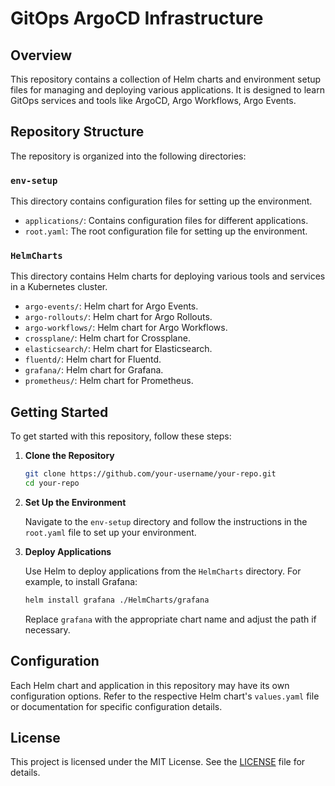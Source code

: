 # GitOps ArgoCD Infrastructure

## Overview

This repository contains a collection of Helm charts and environment setup files for managing and deploying various applications. It is designed to learn GitOps services and tools like ArgoCD, Argo Workflows, Argo Events.

## Repository Structure

The repository is organized into the following directories:

### `env-setup`

This directory contains configuration files for setting up the environment.

- `applications/`: Contains configuration files for different applications.
- `root.yaml`: The root configuration file for setting up the environment.

### `HelmCharts`

This directory contains Helm charts for deploying various tools and services in a Kubernetes cluster.

- `argo-events/`: Helm chart for Argo Events.
- `argo-rollouts/`: Helm chart for Argo Rollouts.
- `argo-workflows/`: Helm chart for Argo Workflows.
- `crossplane/`: Helm chart for Crossplane.
- `elasticsearch/`: Helm chart for Elasticsearch.
- `fluentd/`: Helm chart for Fluentd.
- `grafana/`: Helm chart for Grafana.
- `prometheus/`: Helm chart for Prometheus.

## Getting Started

To get started with this repository, follow these steps:

1. **Clone the Repository**

   ```bash
   git clone https://github.com/your-username/your-repo.git
   cd your-repo
   ```

2. **Set Up the Environment**

   Navigate to the `env-setup` directory and follow the instructions in the `root.yaml` file to set up your environment.

3. **Deploy Applications**

   Use Helm to deploy applications from the `HelmCharts` directory. For example, to install Grafana:

   ```bash
   helm install grafana ./HelmCharts/grafana
   ```

   Replace `grafana` with the appropriate chart name and adjust the path if necessary.

## Configuration

Each Helm chart and application in this repository may have its own configuration options. Refer to the respective Helm chart's `values.yaml` file or documentation for specific configuration details.

## License

This project is licensed under the MIT License. See the [LICENSE](LICENSE) file for details.